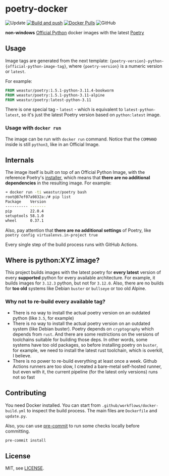 # poetry-docker

![Update](https://github.com/weastur/poetry-docker/workflows/Update/badge.svg)
[![Build and push](https://github.com/weastur/poetry-docker/actions/workflows/docker-build.yml/badge.svg)](https://github.com/weastur/poetry-docker/actions/workflows/docker-build.yml)
[![Docker Pulls](https://img.shields.io/docker/pulls/weastur/poetry)](https://hub.docker.com/r/weastur/poetry/)
![GitHub](https://img.shields.io/github/license/weastur/poetry-docker)

**non-windows** [Official Python](https://hub.docker.com/_/python/)
docker images with the latest [Poetry](https://python-poetry.org)

## Usage

Image tags are generated from the next template:
`{poetry-version}-python-{official-python-image-tag}`,
where `{poetry-version}` is a numeric version or `latest`.

For example:

```Dockerfile
FROM weastur/poetry:1.5.1-python-3.11.4-bookworm
FROM weastur/poetry:1.5.1-python-3.11-alpine
FROM weastur/poetry:latest-python-3.11
```

There is one special tag - `latest` - which is equivalent to
`latest-python-latest`, so it's just the latest Poetry version
based on `python:latest` image.

### Usage with `docker run`

The image can be run with `docker run` command. Notice that the `COMMAND` inside
is still `python3`, like in an Official Image.

## Internals

The image itself is built on top of an Official Python Image, with the
reference Poetry's
[installer](https://github.com/python-poetry/install.python-poetry.org),
which means that **there are no additional dependencies** in the
resulting image. For example:

```bash
➜ docker run -ti weastur/poetry bash
root@87ef07a9832a:/# pip list
Package    Version
---------- -------
pip        22.0.4
setuptools 58.1.0
wheel      0.37.1
```

Also, pay attention that **there are no additional settings** of Poetry,
like `poetry config virtualenvs.in-project true`

Every single step of the build process runs with GitHub Actions.

## Where is python:XYZ image?

This project builds images with the latest poetry for **every latest**
version of every **supported** python for every available architecture.
For example, it builds images for `3.12.3` python, but not
for `3.12.0`. Also, there are no builds for **too old** systems like Debian `buster` or `bullseye`
 or too old Alpine.

### Why not to re-build every available tag?

- There is no way to install the actual poetry version on an outdated python (like `3.5`, for example)
- There is no way to install the actual poetry version on an outdated system (like Debian buster).
  Poetry depends on `cryptography` which depends from `rust`. And there are some restrictions on the
  versions of toolchains suitable for building those deps. In other words, some systems have too old
  packages, so before installing poetry on `buster`, for example, we need to install the latest rust
  toolchain, which is overkill, I believe.
- There is no power to re-build everything at least once a week. Github Actions runners are too slow, 
  I created a bare-metal self-hosted runner, but even with it, the current pipeline (for the latest only versions)
  runs not so fast

## Contributing

You need Docker installed.
You can start from `.github/workflows/docker-build.yml` to inspect the build process.
The main files are `Dockerfile` and `update.py`.

Also, you can use [pre-commit](https://pre-commit.com) to run some checks
locally before committing.

```bash
pre-commit install
```

## License

MIT, see [LICENSE](./LICENSE).
